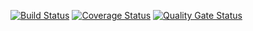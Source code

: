 [![Build Status](https://travis-ci.com/DanilUst/df.svg?branch=main)](https://travis-ci.com/DanilUst/df)
[![Coverage Status](https://coveralls.io/repos/github/DanilUst/df/badge.svg?branch=main)](https://coveralls.io/github/DanilUst/df?branch=main)
[![Quality Gate Status](https://sonarcloud.io/api/project_badges/measure?project=DanilUst_df&metric=alert_status)](https://sonarcloud.io/dashboard?id=DanilUst_df)
